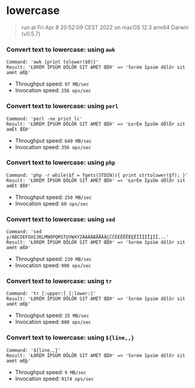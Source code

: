 # lowercase
 
> run at Fri Apr  8 20:52:09 CEST 2022 on macOS 12.3 arm64 Darwin (v0.5.7)
 
### Convert text to lowercase: using `awk`
```
Command: 'awk {print tolower($0)}'
Result: 'ŁORÈM ÎPSÙM DÔLÕR SIT AMÉT ŒßÞ' => 'łorèm îpsùm dôlõr sit amét œßþ'
```
* Throughput speed: `97 MB/sec`
* Invocation speed: `256 ops/sec`

### Convert text to lowercase: using `perl`
```
Command: 'perl -ne print lc'
Result: 'ŁORÈM ÎPSÙM DÔLÕR SIT AMÉT ŒßÞ' => 'ŁorÈm ÎpsÙm dÔlÕr sit amÉt ŒßÞ'
```
* Throughput speed: `649 MB/sec`
* Invocation speed: `356 ops/sec`

### Convert text to lowercase: using `php`
```
Command: 'php -r while($f = fgets(STDIN)){ print strtolower($f); }'
Result: 'ŁORÈM ÎPSÙM DÔLÕR SIT AMÉT ŒßÞ' => 'ŁorÈm ÎpsÙm dÔlÕr sit amÉt ŒßÞ'
```
* Throughput speed: `250 MB/sec`
* Invocation speed: `60 ops/sec`

### Convert text to lowercase: using `sed`
```
Command: 'sed y/ABCDEFGHIJKLMNOPQRSTUVWXYZÀÁÂÄÆÃÅĀǍÇĆČÈÉÊËĒĖĘĚÎÏÍÍĪĮÌǏ...'
Result: 'ŁORÈM ÎPSÙM DÔLÕR SIT AMÉT ŒßÞ' => 'łorèm îpsùm dôlõr sit amét œßÞ'
```
* Throughput speed: `239 MB/sec`
* Invocation speed: `900 ops/sec`

### Convert text to lowercase: using `tr`
```
Command: 'tr [:upper:] [:lower:]'
Result: 'ŁORÈM ÎPSÙM DÔLÕR SIT AMÉT ŒßÞ' => 'łorèm îpsùm dôlõr sit amét œßþ'
```
* Throughput speed: `25 MB/sec`
* Invocation speed: `800 ops/sec`

### Convert text to lowercase: using `${line,,}`
```
Command: '${line,,}'
Result: 'ŁORÈM ÎPSÙM DÔLÕR SIT AMÉT ŒßÞ' => 'łorèm îpsùm dôlõr sit amét œßþ'
```
* Throughput speed: `9 MB/sec`
* Invocation speed: `9174 ops/sec`

